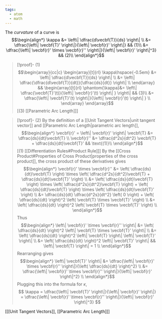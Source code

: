 ```yaml
---
tags:
  - atom
  - math
---
```

The *curvature* of a curve is
$$\begin{align*}
	\kappa &= \left\| \dfrac{d\vecbf{T}}{ds} \right\| \\ 
	&= \dfrac{\left\| \vecbf{T}' \right\|}{\left\| \vecbf{r}' \right\|} && (1)\\
	&= \dfrac{\left\| \vecbf{r}' \times \vecbf{r}'' \right\|}{\left\| \vecbf{r}' \right\|^3} && (2)\\
\end{align*}$$
> [!proof]- (1)
> $$\begin{array}{cc|c}
> 	\begin{array}[t]{rl}
> 		\kappa\hspace{-0.5em} &= \left\| \dfrac{d\vecbf{T}}{ds} \right\| \\
> 		&= \left\| \dfrac{\dfrac{d\vecbf{T}}{dt}}{\dfrac{ds}{dt}} \right\| \\
> 	\end{array} &&
> 	\begin{array}[t]{rl}
> 		 \phantom{\kappa}&= \left\| \dfrac{\vecbf{T}'(t)}{\left\| \vecbf{r}'(t) \right\| } \right\| && (3)\\
> 		 &= \dfrac{\left\| \vecbf{T}'(t) \right\|}{\left\| \vecbf{r}'(t) \right\| } \\
> 	\end{array}
> \end{array}$$
> \[(3) [[Parametric Arc Length]]\]

> [!proof]- (2)
> By the definition of a [[Unit Tangent Vectors|unit tangent vector]] and [[Parametric Arc Length|parametric arc length]],
> $$\begin{align*}
> 	\vecbf{r}' = \left\| \vecbf{r}' \right\| \vecbf{T} &= \dfrac{ds}{dt}\vecbf{T} \\
> 	\vecbf{r}'' &= \dfrac{d^2s}{dt^2} \vecbf{T} + \dfrac{ds}{dt}\vecbf{T}' && \text{(1)}\\
> \end{align*}$$
> \[(1) [[Differentiation Rules#Product Rule]]\]
> By the [[Cross Product#Properties of Cross Product|properties of the cross product]], the cross product of these derivatives gives
> $$\begin{align*}
> 	\vecbf{r}' \times \vecbf{r}'' &= \left( \dfrac{ds}{dt}\vecbf{T} \right) \times \left( \dfrac{d^2s}{dt^2}\vecbf{T} + \dfrac{ds}{dt}\vecbf{T}' \right) \\
> 	&= \left( \dfrac{ds}{dt}\vecbf{T} \right) \times \left( \dfrac{d^2s}{dt^2}\vecbf{T} \right) + \left( \dfrac{ds}{dt}\vecbf{T} \right) \times \left( \dfrac{ds}{dt}\vecbf{T}' \right) \\
> 	&= \dfrac{ds}{dt} \dfrac{d^2s}{dt^2} \left( 0 \right) + \left( \dfrac{ds}{dt} \right)^2 \left( \vecbf{T} \times \vecbf{T}' \right) \\
> 	&= \left( \dfrac{ds}{dt} \right)^2 \left( \vecbf{T} \times \vecbf{T}' \right) \\
> \end{align*}$$
> Thus
> $$\begin{align*}
> 	\left\| \vecbf{r}' \times \vecbf{r}'' \right\| &= \left( \dfrac{ds}{dt} \right)^2 \left\| \vecbf{T} \times \vecbf{T}' \right\| \\
> 	&= \left( \dfrac{ds}{dt} \right)^2 \left\| \vecbf{T} \right\| \left\| \vecbf{T}' \right\| \\
> 	&= \left( \dfrac{ds}{dt} \right)^2 \left\| \vecbf{T}' \right\| && \left\| \vecbf{T} \right\| = 1  \\
> 	\end{align*}$$
> Rearranging gives
> $$\begin{align*}
> 	 \left\| \vecbf{T}' \right\| &= \dfrac{\left\| \vecbf{r}' \times \vecbf{r}'' \right\|}{\left( \dfrac{ds}{dt} \right)^2}  \\
> 	 &= \dfrac{\left\| \vecbf{r}' \times \vecbf{r}'' \right\|}{\left\| \vecbf{r}' \right\|^2} \\
> \end{align*}$$
> Plugging this into the formula for $\kappa$,
> $$ \kappa = \dfrac{\left\| \vecbf{T}' \right\|}{\left\| \vecbf{r}' \right\|} = \dfrac{\left\| \vecbf{r}' \times \vecbf{r}'' \right\|}{\left\| \vecbf{r}' \right\|^3} $$

\[[[Unit Tangent Vectors]], [[Parametric Arc Length]]\]